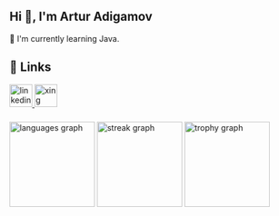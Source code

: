 
## Hi 👋, I'm Artur Adigamov

🌱 I'm currently learning Java.



## 🔗 Links
<div align="left">
  <a href="https://www.linkedin.com/in/artur-adigamov-103a28294/" target="_blank">
    <img src="https://img.shields.io/static/v1?message=LinkedIn&logo=linkedin&label=&color=0077B5&logoColor=white&labelColor=&style=for-the-badge" height="40" alt="linkedin logo"  />
  </a>
  <a href="https://www.xing.com/profile/Artur_Adigamov/web_profiles" target="_blank">
    <img src="https://img.shields.io/static/v1?message=Xing&logo=xing&label=&color=25D366&logoColor=black&labelColor=&style=for-the-badge" height="40" alt="xing logo"  />
  </a>
</div>


###

<div align="left">
  <img src="https://github-readme-stats.vercel.app/api/top-langs?username=naosh1ma&locale=en&hide_title=false&layout=compact&card_width=320&langs_count=5&theme=dracula&hide_border=false&order=2&custom_title=Java" height="150" alt="languages graph"  />
  <img src="https://streak-stats.demolab.com?user=naosh1ma&locale=en&mode=daily&theme=dracula&hide_border=false&border_radius=5&order=3" height="150" alt="streak graph"  />
  <img src="https://github-profile-trophy.vercel.app?username=naosh1ma&theme=dracula&column=-1&row=1&margin-w=8&margin-h=8&no-bg=false&no-frame=false&order=4" height="150" alt="trophy graph"  />
</div>


###





